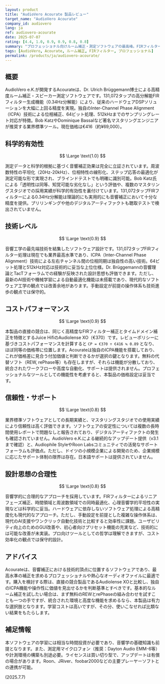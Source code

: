 ```yaml
---
layout: product
title: "AudioVero Acourate 製品レビュー"
target_name: "AudioVero Acourate"
company_id: audiovero
lang: ja
ref: audiovero-acourate
date: 2025-07-07
rating: [4.4, 1.0, 0.9, 0.9, 0.8, 0.8]
summary: "プロフェッショナル向けルーム補正・測定ソフトウェアの最高峰。FIRフィルター生成に加え、独自のICPA技術による高度な位相補正機能が特徴。Bob Katzなど著名エンジニアに支持される業界標準ツールの一つ。直接の競合であるAudiolense XOと比較しても遜色ない機能性を持ち、価格も妥当な範囲にある。"
tags: [AudioVero, Acourate, ルーム補正, FIRフィルター, プロフェッショナル]
permalink: /products/ja/audiovero-acourate/
---
```


## 概要

AudioVero e.K.が開発するAcourateは、Dr. Ulrich Brüggemann博士による高精度ルーム補正・スピーカー測定ソフトウェアです。131,072タップの高分解能FIRフィルター生成機能（0.34Hz分解能）により、従来のハードウェアDSPソリューションを大幅に上回る精度を実現。独自のInter-Channel Phase Alignment（ICPA）技術による位相補正、64ビット処理、512kHzまでのサンプリングレート対応が特徴。Bob KatzやDominique Bassalなど著名マスタリングエンジニアが推奨する業界標準ツール。現在価格は€416（約¥69,000）。

## 科学的有効性

$$ \Large \text{1.0} $$

測定データと科学的根拠に基づく音響補正効果は完全に立証されています。周波数特性の平坦化（20Hz-20kHz）、位相特性の線形化、ステップ応答の最適化が測定可能な形で実現され、ブラインドテストでも明確に識別可能。Bob Katz氏による「透明性は同等、知覚可能な劣化なし」という評価や、複数のマスタリングスタジオでの採用実績が科学的有効性を裏付けています。131,072タップFIRフィルターによる0.34Hz分解能は理論的にも実用的にも音響補正において十分な精度を提供。プリリンギングや他のデジタルアーティファクトも聴取テストで検出されていません。

## 技術レベル

$$ \Large \text{0.9} $$

音響工学の最先端技術を結集したソフトウェア設計です。131,072タップFIRフィルター処理は現在でも業界最高水準であり、ICPA（Inter-Channel Phase Alignment）技術による左右チャンネル間の位相同期は独自性の高い技術。64ビット処理と512kHz対応は技術的に妥当な上位仕様。Dr. Brüggemannの音響理論とTacTフォーラムでの経験が反映された設計思想も評価できます。ただし、最新のAI技術や機械学習による自動最適化機能は未搭載であり、現代的なソフトウェア工学の観点では改善余地があります。手動設定が前提の操作体系も技術進歩の観点では保守的。

## コストパフォーマンス

$$ \Large \text{0.9} $$

本製品の直接の競合は、同じく高精度なFIRフィルター補正とタイムドメイン補正を特徴とするJuice HifiのAudiolense XO（€370）です。レビューポリシーに基づきコストパフォーマンスを計算すると `CP = €370 ÷ €416 ≒ 0.89` となり、ほぼ同等の価格帯に位置します。Acourateは独自のICPA機能を搭載しており、これが価格差に見合う付加価値と判断できるかが選択の鍵となります。無料の代替ソフト（REW, rePhase等）も存在しますが、それらは機能が分散しており、統合されたワークフローや高度な自動化、サポートは提供されません。プロフェッショナルなツールとしての機能性を考慮すると、本製品の価格設定は妥当です。

## 信頼性・サポート

$$ \Large \text{0.8} $$

業界標準ソフトウェアとしての長期実績と、マスタリングスタジオでの使用実績により信頼性は高く評価できます。ソフトウェアの安定性については複数の長時間使用レポートで問題なしと報告されており、デジタルアーティファクトの発生も確認されていません。AudioVero e.K.による継続的なアップデート提供（v3.1まで確認）と、Audiophile StyleやRoon Labsコミュニティでの活発なサポートフォーラムも評価点。ただし、ドイツの小規模企業による開発のため、企業規模に応じたサポート体制の限界は存在。日本語サポートは提供されていません。

## 設計思想の合理性

$$ \Large \text{0.8} $$

音響学的に合理的なアプローチを採用しています。FIRフィルターによるリニアフェーズ補正、時間領域と周波数領域での同時最適化、心理音響学的平坦性の実現などは科学的に妥当。ハードウェアに依存しないソフトウェア処理による高精度化も現代的なアプローチ。ただし、手動設定を前提とした複雑な操作体系は、現代のAI支援やワンクリック自動化技術と比較すると効率性に課題。ユーザビリティ向上のためのGUI改善や、初心者向けプリセット機能の充実など、技術的には可能な改善が未実装。プロ向けツールとしての哲学は理解できますが、コスト効率化の観点では保守的設計。

## アドバイス

Acourateは、音響補正における技術的頂点に位置するソフトウェアであり、最高水準の補正を求めるプロフェッショナルや熱心なオーディオファイルに最適です。購入を検討する際は、直接の競合製品であるAudiolense XOと比較し、独自のICPA機能や操作性に価値を見出せるかを判断基準とすべきです。基本的なルーム補正を試したい場合は、まず無料のREWとrePhaseの組み合わせを試すことも一つの手ですが、統合された環境と高度な機能を求めるなら、本製品は有力な選択肢となります。学習コストは高いですが、その分、使いこなせれば比類ない結果をもたらします。

## 補足情報

本ソフトウェアの学習には相当な時間投資が必要であり、音響学の基礎知識も前提となります。また、測定用マイクロフォン（推奨：Dayton Audio EMM-6等）や計測環境の構築も別途必要。ライセンスは買い切り型で、アップデートは有償の場合があります。Roon、JRiver、foobar2000などの主要プレーヤーソフトとの連携が可能。

(2025.7.7)